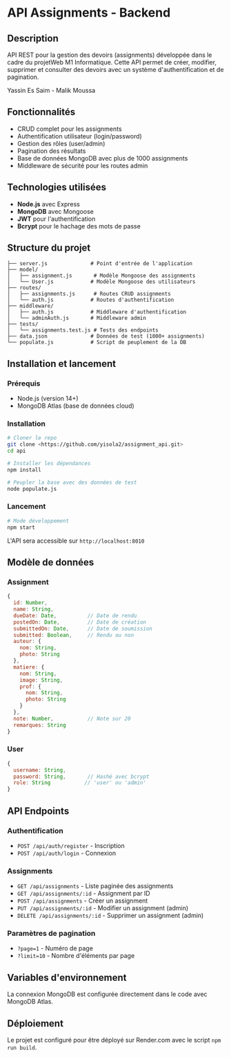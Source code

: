 # API Assignments - Backend

## Description
API REST pour la gestion des devoirs (assignments) développée dans le cadre du projetWeb M1 Informatique. Cette API permet de créer, modifier, supprimer et consulter des devoirs avec un système d'authentification et de pagination.

Yassin Es Saim - Malik Moussa

## Fonctionnalités
- CRUD complet pour les assignments
- Authentification utilisateur (login/password) 
- Gestion des rôles (user/admin)
- Pagination des résultats
- Base de données MongoDB avec plus de 1000 assignments
- Middleware de sécurité pour les routes admin

## Technologies utilisées
- **Node.js** avec Express
- **MongoDB** avec Mongoose
- **JWT** pour l'authentification
- **Bcrypt** pour le hachage des mots de passe

## Structure du projet
```
├── server.js              # Point d'entrée de l'application
├── model/
│   ├── assignment.js       # Modèle Mongoose des assignments
│   └── User.js            # Modèle Mongoose des utilisateurs
├── routes/
│   ├── assignments.js      # Routes CRUD assignments
│   └── auth.js            # Routes d'authentification
├── middleware/
│   ├── auth.js            # Middleware d'authentification
│   └── adminAuth.js       # Middleware admin
├── tests/
│   └── assignments.test.js # Tests des endpoints
├── data.json              # Données de test (1000+ assignments)
└── populate.js            # Script de peuplement de la DB
```

## Installation et lancement

### Prérequis
- Node.js (version 14+)
- MongoDB Atlas (base de données cloud)

### Installation
```bash
# Cloner le repo
git clone <https://github.com/yisola2/assignment_api.git>
cd api

# Installer les dépendances
npm install

# Peupler la base avec des données de test
node populate.js
```

### Lancement
```bash
# Mode développement
npm start

```

L'API sera accessible sur `http://localhost:8010`

## Modèle de données

### Assignment
```javascript
{
  id: Number,
  name: String,
  dueDate: Date,          // Date de rendu
  postedOn: Date,         // Date de création
  submittedOn: Date,      // Date de soumission
  submitted: Boolean,     // Rendu ou non
  auteur: {
    nom: String,
    photo: String
  },
  matiere: {
    nom: String,
    image: String,
    prof: {
      nom: String,
      photo: String
    }
  },
  note: Number,           // Note sur 20
  remarques: String
}
```

### User
```javascript
{
  username: String,
  password: String,       // Hashé avec bcrypt
  role: String           // 'user' ou 'admin'
}
```

## API Endpoints

### Authentification
- `POST /api/auth/register` - Inscription
- `POST /api/auth/login` - Connexion

### Assignments
- `GET /api/assignments` - Liste paginée des assignments
- `GET /api/assignments/:id` - Assignment par ID
- `POST /api/assignments` - Créer un assignment 
- `PUT /api/assignments/:id` - Modifier un assignment (admin)
- `DELETE /api/assignments/:id` - Supprimer un assignment (admin)

### Paramètres de pagination
- `?page=1` - Numéro de page
- `?limit=10` - Nombre d'éléments par page

## Variables d'environnement
La connexion MongoDB est configurée directement dans le code avec MongoDB Atlas.

## Déploiement
Le projet est configuré pour être déployé sur Render.com avec le script `npm run build`.
